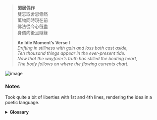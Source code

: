 > **閑居偶作**  
> 雙忘取舍思翛然  
> 萬物同時現在前  
> 佛法從今心旣盡  
> 身儀向後且隨緣  
>
> **An Idle Moment’s Verse I**  
> *Drifting in stillness with gain and loss both cast aside,*  
> *Ten thousand things appear in the ever-present tide.*  
> *Now that the wayfarer’s truth has stilled the beating heart,*  
> *The body follows on where the flowing currents chart.*

![image](https://github.com/user-attachments/assets/9657f4f5-cdc1-404a-add8-b0deb956bb94)

### Notes

Took quite a bit of liberties with 1st and 4th lines, rendering the idea in a poetic language.

<details>
<summary><strong>Glossary</strong></summary>

#### Name
| 閑 | 居 | 偶 | 作 |
|----|----|----|----|
| xián | jū | ǒu | zuò |
| かん | きょ | ぐう | さく |
| kan | kyo | gū | saku |
| leisure | dwelling | occasional | composition |

#### Line 1
| 雙 | 忘 | 取 | 舍 | 思 | 翛 | 然 |
|----|----|----|----|----|----|----|
| shuāng | wàng | qǔ | shě | sī | xiāo | rán |
| そう | ぼう | しゅ | しゃ | し | しょう | ぜん |
| sō | bō | shu | sha | shi | shō | zen |
| both | forget | take | discard | thought | carefree | thus |

#### Line 2
| 萬 | 物 | 同 | 時 | 現 | 在 | 前 |
|----|----|----|----|----|----|----|
| wàn | wù | tóng | shí | xiàn | zài | qián |
| ばん | ぶつ | どう | じ | げん | ざい | ぜん |
| ban | butsu | dō | ji | gen | zai | zen |
| myriad | things | together | time | present | exist | before |

#### Line 3
| 佛 | 法 | 從 | 今 | 心 | 旣 | 盡 |
|----|----|----|----|----|----|----|
| fó | fǎ | cóng | jīn | xīn | jì | jìn |
| ぶつ | ほう | じゅう | こん | しん | き | じん |
| butsu | hō | jū | kon | shin | ki | jin |
| Buddha | Dharma | from | now | mind | already | exhausted |

#### Line 4
| 身 | 儀 | 向 | 後 | 且 | 隨 | 緣 |
|----|----|----|----|----|----|----|
| shēn | yí | xiàng | hòu | qiě | suí | yuán |
| しん | ぎ | こう | ご | しょ | ずい | えん |
| shin | gi | kō | go | sho | zui | en |
| body | conduct | toward | after | and | follow | condition |

</details>
